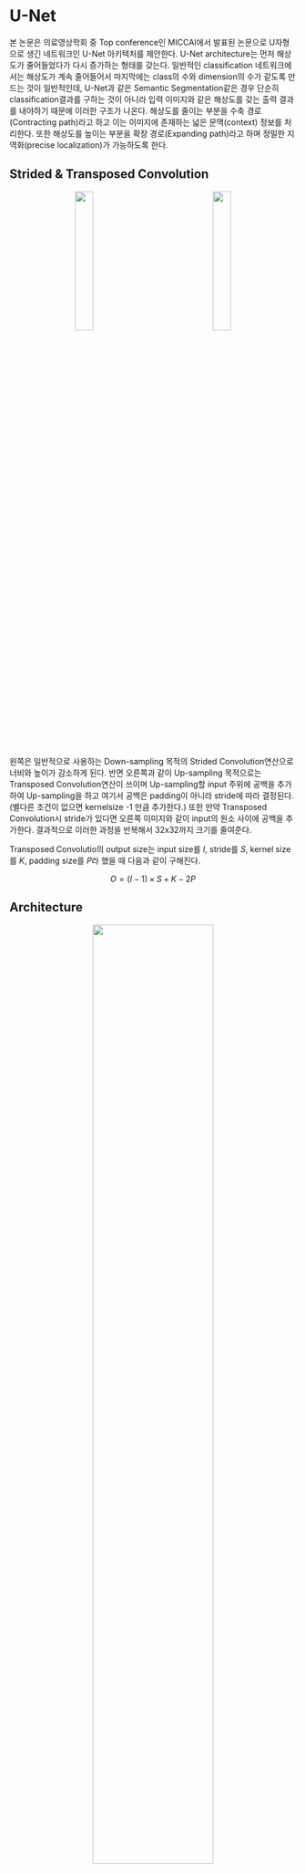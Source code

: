# U-Net
본 논문은 의료영상학회 중 Top conference인 MICCAI에서 발표된 논문으로 U자형으로 생긴 네트워크인 U-Net 아키텍처를 제안한다. U-Net architecture는 먼저 해상도가 줄어들었다가 다시 증가하는 형태를 갖는다. 일반적인 classification 네트워크에서는 해상도가 계속 줄어들어서 마지막에는 class의 수와 dimension의 수가 같도록 만드는 것이 일반적인데, U-Net과 같은 Semantic Segmentation같은 경우 단순히 classification결과를 구하는 것이 아니라 입력 이미지와 같은 해상도를 갖는 출력 결과를 내야하기 때문에 이러한 구조가 나온다. 해상도를 줄이는 부분을 수축 경로(Contracting path)라고 하고 이는 이미지에 존재하는 넓은 문맥(context) 정보를 처리한다. 또한 해상도를 높이는 부분을 확장 경로(Expanding path)라고 하며 정밀한 지역화(precise localization)가 가능하도록 한다. 

## Strided & Transposed Convolution

<p align="center"><img src="https://github.com/em-1001/AI/assets/80628552/1818718b-3ea6-4aa9-9c09-ae01d04a1ee9" height="25%" width="25%"> 　　　　　　　　<img src="https://github.com/em-1001/AI/assets/80628552/65d6c4a4-219d-438b-9adb-0e835ba23d63" height="25%" width="25%"></p>

왼쪽은 일반적으로 사용하는 Down-sampling 목적의 Strided Convolution연산으로 너비와 높이가 감소하게 된다. 반면 오른쪽과 같이 Up-sampling 목적으로는 Transposed Convolution연산이 쓰이며 Up-sampling할 input 주위에 공백을 추가하여 Up-sampling을 하고 여기서 공백은 padding이 아니라 stride에 따라 결정된다. (별다른 조건이 없으면 kernelsize -1 만큼 추가한다.) 또한 만약 Transposed Convolution시 stride가 있다면 오른쪽 이미지와 같이 input의 원소 사이에 공백을 추가한다. 결과적으로 이러한 과정을 반복해서 32x32까지 크기를 줄여준다. 

Transposed Convolutio의 output size는 input size를 $I$, stride를 $S$, kernel size를 $K$, padding size를 $P$라 했을 때 다음과 같이 구해진다. 

$$O = (I-1) \times S + K - 2P$$


## Architecture
<p align="center"><img src="https://github.com/em-1001/U-Net/assets/80628552/ae0b24aa-c7a2-436f-84ab-2498c21fb994" height="65%" width="65%"></p>

#### Contracting path
전체적인 architecture는 위와 같이 생겼다. Contracting path부터 살펴보면 572x572와 같은 수는 해상도를 의미하며 입력이 흑백이면 채널 size는 위 architecture의 input처럼 1이 된다. 이러한 input에 kernel size가 64인 Convolution Layer를 사용해서 570x570x64 출력 tensor를 얻는다. 이러한 Convolution Layer을 한 번 더 사용해서 568x568로 줄여주었고, 다음으로 max pooling을 이용해서 너비와 높이를 절반 씩으로 줄여주었다. 다음으로 다시 Convolution Layer를 사용하여 channel size는 증가시키고, 너비와 높이는 줄여준다.
conv연산에서는 일반적인 classification 연산처럼 Conv -> ReLU -> Max Pooling의 연산을 거친다. 

#### Expanding path
Expanding path에서는 반대로 up-conv를 사용해서 해상도를 증가시키고 channel size는 줄여야 하므로 Convolution Layer에서의 kernel size를 줄여준다. 이러한 과정을 반복해서 최종적으로 388x388x2로 class의 수가 2개인 output이 만들어진다. Expanding path에서 중요한 점은 Contracting path에서 사용된 feature map을 그대로 전달해서 Expanding path에서 사용할 수 있도록 한다는 것이다. Expanding path에 보이는 하얀색 tensor가 해당 부분이고 Contracting path에서 추출한 feature map을 사용할 수 있기 때문에 보다 성능이 좋아지게 된다. 

추가적으로 U-Net은 Segmentation을 위한 네크워크이기 때문에 별도의 FC Layer가 필요하지 않고, Fully Convolutional Network(FCN)으로 구성된다. 또한 Contracting path의 경우 일반적인 classification model과 동일하기 때문에 이 부분은 사전에 잘 학습되어 있는 classification model을 Encoder 형태로 사용하는 경우가 많다. 


## Overlap-tile
<p align="center"><img src="https://github.com/em-1001/U-Net/assets/80628552/50229385-c271-4e28-ac01-6ae8487f4df3" height="60%" width="60%"></p>

U-Net은 Overlap-tile 전략을 사용하는데, 이는 U-Net 구조의 특성상 출력 이미지의 해상도가 입력 이미지보다 작기 때문에 의도적으로 입력을 더욱 크게 넣는 것이다. 예를 들어 위 사진에서 노란색 영역만큼 Segmentation결과가 필요하다고 하면 그보다 더 큰 파란색 영역을 입력으로 넣는다. 이렇게 하게 되면 파란색 영역 tile과 그 오른쪽 tile이 서로 겹칠 수 밖에 없게 되고, 이미지의 왼쪽 위 부분 같은 경우(위 사진에서는 노란색 부분 왼쪽 위) 입력 이미지에는 존재하지 않는 부분이므로 미러링(mirroring)을 통해 이미지 패치를 만들어주어 네트워크에 입력으로 넣게 된다. 

## Objective Function 
U-Net은 Segmentation을 위한 네트워크이므로 다음과 같이 필셀 단위(pixel-wise) softmax를 사용한다. 

$$P_k(x) = \frac{exp(a_k(x))}{\displaystyle\sum_{k^{'}=1}^{K} exp(a_{k^{'}}(x))}$$

$x \in \Omega$ : pixel position ($\Omega \subset Z^2$)  
$k$ : $k$ th feature channel(class)  
$a_k(x)$ : activation value of the $x$ position of the $k$ th channel

$a$를 네트워크의 출력(activation)이라고 보면 일반적인 softmax와 같은 형태이다. 다만 각각의 pixel마다 확률 값을 예측해야 하므로 모든 각 pixel $x$ 마다 확률을 구하는 형태로 softmax가 쓰인다.  

$$E = \sum_{x \in \Omega} w(x) \log \left(p_{l(X)}(x) \right)$$

$l(x)$ : true label of image $x$

학습을 위한 Loss로는 Cross Entropy를 사용한다. $l(x)$가 이미지 $x$의 true label이므로 $p_{l(X)}$ 는 true label에 대한 확률 값이다. 여기에 $\log$를 씌워서 그 확률 값이 증가할 수 있도록 학습을 진행하고, 앞에 $w(x)$ 는 추가적인 가중치 함수로 이는 각각의 pixel마다 가중치를 부여하여 더 학습이 잘 수행되거나 혹은 덜 수행되도록 조정한다. 





본 논문에서는 레이블 정보가 있는(annotated) 즉, Ground truth가 있는 데이터가 적은 상황에서 효율적인 데이터 증진(data augmentation)기법을 제안한다. 의료 영상의 경우 이미지에 label을 넣기 위해서는 높은 수준의 전문의들이 직접 label을 넣어야 하기 때문에 비용이 매우 크므로 이러한 data augmentation 기법은 매우 중요하다. 
